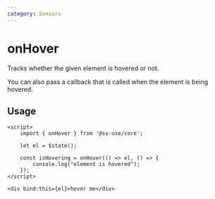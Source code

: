 ```yaml
---
category: Sensors
---
```


# onHover

Tracks whether the given element is hovered or not.

You can also pass a callback that is called when the element is being hovered.

## Usage

```svelte
<script>
	import { onHover } from '@sv-use/core';

	let el = $state();

	const isHovering = onHover(() => el, () => {
        console.log("element is hovered");
    });
</script>

<div bind:this={el}>hover me</div>
```
